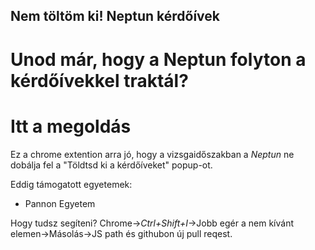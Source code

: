 ## Nem töltöm ki! Neptun kérdőívek

# Unod már, hogy a Neptun folyton a kérdőívekkel traktál?

# Itt a megoldás

Ez a chrome extention arra jó, hogy a vizsgaidőszakban a _Neptun_
ne dobálja fel a "Töldtsd ki a kérdőíveket" popup-ot.

Eddig támogatott egyetemek:

- Pannon Egyetem

Hogy tudsz segíteni?
Chrome->_Ctrl+Shift+I_->Jobb egér a nem kívánt elemen->Másolás->JS path
és githubon új pull reqest.
